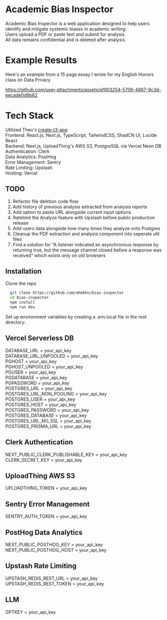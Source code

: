 # Academic Bias Inspector 
Academic Bias Inspector is a web application designed to help users identify and mitigate systemic biases in academic writing.  
Users upload a PDF or paste text and submit for analysis.  
All data remains confidential and is deleted after analysis.

# Example Results

Here's an example from a 15 page essay I wrote for my English Honors class on Data Privacy




https://github.com/user-attachments/assets/ef903254-5706-4867-9c3d-eecade0d9b62

# Tech Stack
Utilized Theo's <a href="https://create.t3.gg/" target="_blank">create-t3-app</a>  
Frontend: React.js, Next.js, TypeScript, TailwindCSS, ShadCN UI, Lucide React  
Backend: Next.js, UploadThing's AWS S3, PostgreSQL via Vercel Neon DB  
Authentication: Clerk  
Data Analytics: PostHog  
Error Management: Sentry  
Rate Limiting: Upstash  
Hosting: Vercel  

## TODO
1. Refactor file deletion code flow  
2. Add history of previous analysis extracted from analysis reports  
3. Add option to paste URL alongside current input options    
4. Ratelimit the Analyze feature with Upstash before public production release  
5. Add users data alongside how many times they analyze onto Postgres  
6. Cleanup the PDF extraction and analysis component into seperate util files  
7. Find a solution for "A listener indicated an asynchronous response by returning true, but the message channel closed before a response was received" which exists only on old browsers  




## Installation

Clone the repo

```bash
  git clone https://github.com/ahmkhn/bias-inspector
  cd bias-inspector
  npm install
  npm run dev
```

Set up environment variables by creating a .env.local file in the root directory:


## Vercel Serverless DB 
DATABASE_URL = your_api_key  
DATABASE_URL_UNPOOLED =  your_api_key  
PGHOST =  your_api_key  
PGHOST_UNPOOLED =  your_api_key  
PGUSER =  your_api_key  
PGDATABASE =  your_api_key  
PGPASSWORD =  your_api_key  
POSTGRES_URL =  your_api_key  
POSTGRES_URL_NON_POOLING =  your_api_key  
POSTGRES_USER =  your_api_key  
POSTGRES_HOST =  your_api_key  
POSTGRES_PASSWORD =  your_api_key  
POSTGRES_DATABASE =  your_api_key  
POSTGRES_URL_NO_SSL =  your_api_key  
POSTGRES_PRISMA_URL =  your_api_key  

## Clerk Authentication
NEXT_PUBLIC_CLERK_PUBLISHABLE_KEY  = your_api_key  
CLERK_SECRET_KEY = your_api_key  

## UploadThing AWS S3
UPLOADTHING_TOKEN = your_api_key  

## Sentry Error Management
SENTRY_AUTH_TOKEN = your_api_key  

## PostHog Data Analytics
NEXT_PUBLIC_POSTHOG_KEY  = your_api_key  
NEXT_PUBLIC_POSTHOG_HOST = your_api_key  

## Upstash Rate Limiting
UPSTASH_REDIS_REST_URL  = your_api_key  
UPSTASH_REDIS_REST_TOKEN = your_api_key   

## LLM
GPTKEY = your_api_key  

